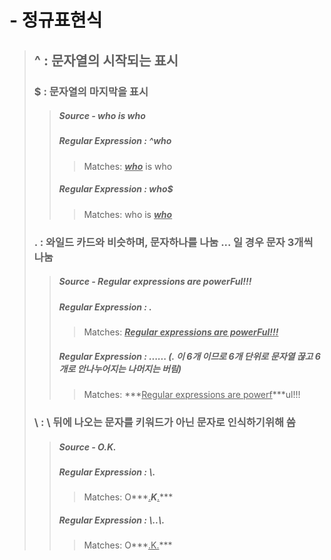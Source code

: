# - 정규표현식

### 

> ## ^ : 문자열의 시작되는 표시
>
> ### $ : 문자열의 마지막을 표시
>
> > ##### Source - who is who
> >
> > ##### Regular Expression : ^who
> >
> > > Matches:	***<u>who</u>*** is who
> >
> > ##### Regular Expression : who$
> >
> > > Matches:	who is ***<u>who</u>***
>
> ### . : 와일드 카드와 비슷하며, 문자하나를 나눔 ... 일 경우 문자 3개씩 나눔
>
> > ##### Source - Regular expressions are powerFul!!!
> >
> > ##### Regular Expression : .
> >
> > > Matches:	***<u>Regular expressions are powerFul!!!</u>***
> >
> > ##### Regular Expression : ......  (. 이 6개 이므로 6개 단위로 문자열 끊고 6개로 안나누어지는 나머지는 버림)
> >
> > > Matches:	***<u>Regular expressions are powerf</u>***ul!!!
>
> ### \ : \ 뒤에 나오는 문자를 키워드가 아닌 문자로 인식하기위해 씀
>
> > ##### Source - O.K.
> >
> > ##### Regular Expression : \\.
> >
> > >Matches:	O***<u>.</u>***K***<u>.</u>***
> >
> > ##### Regular Expression : \\..\\.
> >
> > > Matches:	O***<u>.K.</u>***

